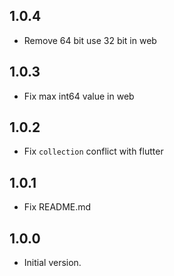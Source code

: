 ## 1.0.4
- Remove 64 bit use 32 bit in web

## 1.0.3
- Fix max int64 value in web

## 1.0.2
- Fix `collection` conflict with flutter

## 1.0.1
- Fix README.md

## 1.0.0

- Initial version.
